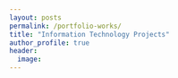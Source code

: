 ```yaml
---
layout: posts
permalink: /portfolio-works/
title: "Information Technology Projects"
author_profile: true
header:
  image:
---
```


